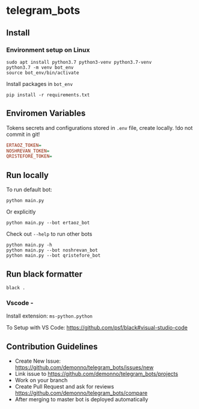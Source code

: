 # telegram_bots

## Install

### Environment setup on Linux

    sudo apt install python3.7 python3-venv python3.7-venv
    python3.7 -m venv bot_env
    source bot_env/bin/activate

Install packages in `bot_env`

    pip install -r requirements.txt
  
 
## Enviromen Variables

Tokens secrets and configurations stored in `.env` file, create locally. !do not commit in git!

```ini
ERTAOZ_TOKEN=
NOSHREVAN_TOKEN=
QRISTEFORE_TOKEN=
```
 
## Run locally 

To run default bot:

    python main.py
    
Or explicitly 

    python main.py --bot ertaoz_bot
    
Check out `--help` to run other bots

    python main.py -h
    python main.py --bot noshrevan_bot
    python main.py --bot qristefore_bot
    
    
## Run black formatter 

    black .

### Vscode - 

Install extension: `ms-python.python`

To Setup with VS Code: https://github.com/psf/black#visual-studio-code    


## Contribution Guidelines

* Create New Issue: https://github.com/demonno/telegram_bots/issues/new
* Link issue to https://github.com/demonno/telegram_bots/projects
* Work on your branch
* Create Pull Request and ask for reviews https://github.com/demonno/telegram_bots/compare
* After merging to master bot is deployed automatically
